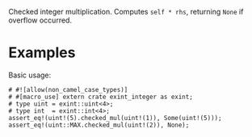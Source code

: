 Checked integer multiplication. Computes `self * rhs`,
returning `None` if overflow occurred.

# Examples

Basic usage:

```
# #![allow(non_camel_case_types)]
# #[macro_use] extern crate exint_integer as exint;
# type uint = exint::uint<4>;
# type int  = exint::int<4>;
assert_eq!(uint!(5).checked_mul(uint!(1)), Some(uint!(5)));
assert_eq!(uint::MAX.checked_mul(uint!(2)), None);
```
